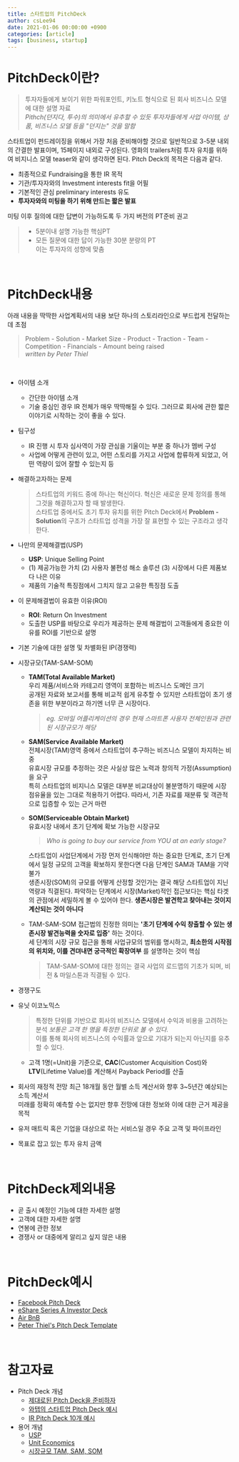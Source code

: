 ```yaml
---
title: 스타트업의 PitchDeck
author: csLee94
date: 2021-01-06 00:00:00 +0900
categories: [article]
tags: [business, startup]
---
```


# PitchDeck이란?
> 투자자들에게 보이기 위한 파워포인트, 키노트 형식으로 된 회사 비즈니스 모델에 대한 설명 자료<br>
_Pithch(던지다, 투수)의 의미에서 유추할 수 있듯 투자자들에게 사업 아이템, 상품, 비즈니스 모델 등을 "던지는" 것을 말함_

스타트업이 펀드레이징을 위해서 가장 처음 준비해야할 것으로 일반적으로 3-5분 내외의 간결한 발표이며, 15페이지 내외로 구성된다. 영화의 trailers처럼 투자 유치를 위하여 비지니스 모델 teaser와 같이 생각하면 된다. Pitch Deck의 목적은 다음과 같다. 
- 최종적으로 Fundraising을 통한 IR 목적
- 기관/투자자와의 Investment interests fit을 어필
- 기본적인 관심 preliminary interests 유도
- **투자자와의 미팅을 하기 위해 만드는 짧은 발표**


미팅 이후 질의에 대한 답변이 가능하도록 두 가지 버전의 PT준비 권고
>- 5분이내 설명 가능한 핵심PT
>- 모든 질문에 대한 답이 가능한 30분 분량의 PT<br>
> 이는 투자자의 성향에 맞춤

<br>

# PitchDeck내용
아래 내용을 딱딱한 사업계획서의 내용 보단 하나의 스토리라인으로 부드럽게 전달하는데 초점<br>
> Problem - Solution - Market Size - Product - Traction - Team - Competition - Financials - Amount being raised<br>
> *written by Peter Thiel*

<br>

- 아이템 소개
    - 간단한 아이템 소개 
    - 기술 중심인 경우 IR 전체가 매우 딱딱해질 수 있다. 그러므로 회사에 관한 짧은 이야기로 시작하는 것이 좋을 수 있다.
- 팀구성 
    - IR 진행 시 투자 심사역이 가장 관심을 기울이는 부분 중 하나가 멤버 구성
    - 사업에 어떻게 관련이 있고, 어떤 스토리를 가지고 사업에 합류하게 되었고, 어떤 역량이 있어 잘할 수 있는지 등
- 해결하고자하는 문제
    > 스타트업의 키워드 중에 하나는 혁신이다. 혁신은 새로운 문제 정의를 통해 그것을 해결하고자 할 때 발생한다.<br>
    > 스타트업 중에서도 초기 투자 유치를 위한 Pitch Deck에서 **Problem - Solution**의 구조가 스타트업 성격을 가장 잘 표현할 수 있는 구조라고 생각한다.
- 나만의 문제해결법(USP)
    - **USP**: Unique Selling Point
    - (1) 제공가능한 가치 (2) 사용자 불편성 해소 솔루션 (3) 시장에서 다른 제품보다 나은 이유
    - 제품의 기술적 특징점에서 그치지 않고 고유한 특징점 도출
- 이 문제해결법이 유효한 이유(ROI)
    - **ROI**: Return On Investment
    - 도출한 USP를 바탕으로 우리가 제공하는 문제 해결법이 고객들에게 중요한 이유를 ROI를 기반으로 설명
- 기본 기술에 대한 설명 및 차별화된 IP(경쟁력)
- 시장규모(TAM-SAM-SOM)
    - **TAM(Total Available Market)**<br>
    우리 제품/서비스와 카테고리 영역이 포함하는 비즈니스 도메인 크기<br>
    공개된 자료와 보고서를 통해 비교적 쉽게 유추할 수 있지만 스타트업이 초기 생존을 위한 부분이라고 하기엔 너무 큰 시장이다.
        > _eg. 모바일 어플리케이션의 경우 현재 스마트폰 사용자 전체인원과 관련된 시장규모가 해당_
    - **SAM(Service Available Market)**<br>
    전체시장(TAM)영역 중에서 스타트업이 추구하는 비즈니스 모델이 차지하는 비중<br>
    유효시장 규모를 추정하는 것은 사실상 많은 노력과 창의적 가정(Assumption)을 요구<br>
    특히 스타트업의 비지니스 모델은 대부분 비교대상이 불분명하기 때문에 시장점유율을 있는 그대로 적용하기 어렵다. 따라서, 기존 자료를 재분류 및 객관적으로 입증할 수 있는 근거 마련
    - **SOM(Serviceable Obtain Market)**<br>
    유효시장 내에서 초기 단계에 확보 가능한 시장규모 
        > *Who is going to  buy our service from YOU at an early stage?*<br>

        스타트업이 사업단계에서 가장 먼저 인식해야만 하는 중요한 단계로, 초기 단계에서 일정 규모의 고객을 확보하지 못한다면 다음 단계인 SAM과 TAM을 기약 불가<br>
        생존시장(SOM)의 규모를 어떻게 산정할 것인가는 결국 해당 스타트업이 지닌 역량과 직결된다. 파악하는 단계에서 시장(Market)적인 접근보다는 핵심 타겟의 관점에서 세밀하게 볼 수 있어야 한다. **생존시장은 발견학고 찾아내는 것이지 계산되는 것이 아니다**

        
    - TAM-SAM-SOM 접근법의 진정한 의미는 **'초기 단계에 수익 창출할 수 있는 생존시장 발견능력을 숫자로 입증'** 하는 것이다.<br>
    세 단계의 시장 규모 접근을 통해 사업규모의 범위를 명시하고, **최소한의 시작점의 위치와, 이를 견뎌내면 궁극적인 확장여부** 를 설명하는 것이 핵심
        > TAM-SAM-SOM에 대한 정의는 결국 사업의 로드맵의 기초가 되며, 비전 & 마일스톤과 직결될 수 있다.


- 경쟁구도
- 유닛 이코노믹스
    > 특정한 단위를 기반으로 회사의 비즈니스 모델에서 수익과 비용을 고려하는 분석 _보통은 고객 한 명을 특정한 단위로 볼 수 있다._<br>
    이를 통해 회사의 비즈니스의 수익률과 앞으로 기대가 되는지 아닌지를 유추할 수 있다. 

    - 고객 1명(=Unit)을 기준으로, **CAC**(Customer Acquisition Cost)와 **LTV**(Lifetime Value)를 계산해서 Payback Period를 산출


    
- 회사의 재정적 전망
    최근 18개월 동안 월별 소득 계산서와 향후 3~5년간 예상되는 소득 계산서<br>
    미래를 정확히 예측할 수는 없지만 향후 전망에 대한 정보와 이에 대한 근거 제공을 목적
- 유저 매트릭 혹은 기업을 대상으로 하는 서비스일 경우 주요 고객 및 파이프라인


- 목표로 잡고 있는 투자 유치 금액

<br>


# PitchDeck제외내용
- 곧 출시 예정인 기능에 대한 자세한 설명
- 고객에 대한 자세한 설명
- 연봉에 관한 정보
- 경쟁사 or 대중에게 알리고 싶지 않은 내용

<br>


# PitchDeck예시
- [Facebook Pitch Deck](https://www.slideshare.net/startuphome/facebook-pitch-deck-87761364)
- [eShare Series A Investor Deck](https://www.slideshare.net/startuphome/eshares-series-a-investor-deck)
- [Air BnB](https://www.slideshare.net/PitchDeckCoach/airbnb-first-pitch-deck-editable)
- [Peter Thiel's Pitch Deck Template](https://alejandrocremades.com/silicon-valley-legend-creates-pitch-deck-template-for-entrepreneurs/)



<br>

# 참고자료
- Pitch Deck 개념
    - [제대로된 Pitch Deck을 준비하자](https://brunch.co.kr/@mushman/5)
    - [와탭의 스타트업 Pitch Deck 예시](https://brunch.co.kr/@leedongins/1)
    - [IR Pitch Deck 10개 예시](https://yeonlab.com/pitchdeck/)
- 용어 개념
    - [USP](https://brunch.co.kr/@chrisjeon82n3/28)
    - [Unit Economics](https://headstartup.tistory.com/entry/%EC%9E%98-%EC%93%B0%EA%B3%A0-%EC%9E%98-%EB%B2%84%EB%8A%94-%EC%8A%A4%ED%83%80%ED%8A%B8%EC%97%85%EC%9D%98-%EA%B2%BD%EC%A0%9C%ED%95%99-%EC%9C%A0%EB%8B%9B-%EC%9D%B4%EC%BD%94%EB%85%B8%EB%AF%B9%EC%8A%A4Unit-Economics)
    - [시장규모 TAM, SAM, SOM](https://verticalplatform.kr/archives/4855)
    
